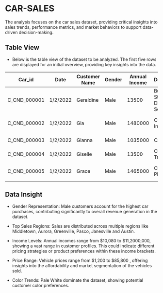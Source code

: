 # CAR-SALES
The analysis focuses on the car sales dataset, providing critical insights into sales trends, performance metrics, and market behaviors to support data-driven decision-making.

## Table View
- Below is the table view of the dataset to be analyzed. The first five rows are displayed for an initial overview, providing key insights into the data.

|Car_id | Date | Customer Name | Gender | Annual Income | Dealer_Name | Company | Model | Engine | Transmission | Color | Price ($) | Dealer_No | Body Style | Phone | Dealer_Region|
|----|---|----|------|----|-----|-----|----|----|----|------|-----|-------|------|------|----|
|C_CND_000001 | 1/2/2022 | Geraldine | Male | 13500 | Buddy Storbeck's Diesel Service Inc | Ford | Expedition | DoubleÂ Overhead Camshaft | Auto | Black | 26000 | 06457-3834 | SUV | 8264678 | Middletown|
|C_CND_000002 | 1/2/2022 | Gia | Male | 1480000 | C & M Motors Inc | Dodge | Durango | DoubleÂ Overhead Camshaft | Auto | Black | 19000 | 60504-7114 | SUV | 6848189 | Aurora|
|C_CND_000003 | 1/2/2022 | Gianna | Male | 1035000 | Capitol KIA | Cadillac | Eldorado | Overhead Camshaft | Manual | Red | 31500 | 38701-8047 | Passenger | 7298798 | Greenville|
|C_CND_000004 | 1/2/2022 | Giselle | Male | 13500 | Chrysler of Tri-Cities | Toyota | Celica | Overhead Camshaft | Manual | Pale White | 14000 | 99301-3882 | SUV | 6257557 | Pasco|
|C_CND_000005 | 1/2/2022 | Grace | Male | 1465000 | Chrysler Plymouth | Acura | TL | DoubleÂ Overhead Camshaft | Auto | Red | 24500 | 53546-9427 | Hatchback | 7081483 | Janesville|

## Data Insight
- Gender Representation: Male customers account for the highest car purchases, contributing significantly to overall revenue generation in the dataset.

- Top Sales Regions: Sales are distributed across multiple regions like Middletown, Aurora, Greenville, Pasco, Janesville and Austin.

- Income Levels: Annual incomes range from $10,080 to $11,2000,000, showing a vast range in customer profiles. This could indicate different pricing strategies or product preferences within these income brackets.

- Price Range: Vehicle prices range from $1,200 to $85,800 , offering insights into the affordability and market segmentation of the vehicles sold.

- Color Trends: Pale White  dominate the dataset, showing potential customer color preferences.
